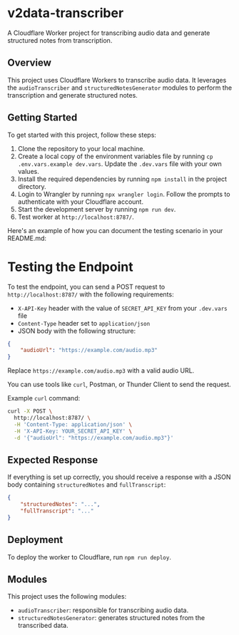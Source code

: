 # v2data-transcriber

A Cloudflare Worker project for transcribing audio data and generate structured notes from transcription.

## Overview

This project uses Cloudflare Workers to transcribe audio data. It leverages the `audioTranscriber` and `structuredNotesGenerator` modules to perform the transcription and generate structured notes.

## Getting Started

To get started with this project, follow these steps:

1. Clone the repository to your local machine.
2. Create a local copy of the environment variables file by running `cp .env.vars.example dev.vars`. Update the `.dev.vars` file with your own values.
3. Install the required dependencies by running `npm install` in the project directory.
4. Login to Wrangler by running `npx wrangler login`. Follow the prompts to authenticate with your Cloudflare account.
5. Start the development server by running `npm run dev`.
6. Test worker at `http://localhost:8787/`.

Here's an example of how you can document the testing scenario in your README.md:

# Testing the Endpoint

To test the endpoint, you can send a POST request to `http://localhost:8787/` with the following requirements:

- `X-API-Key` header with the value of `SECRET_API_KEY` from your `.dev.vars` file
- `Content-Type` header set to `application/json`
- JSON body with the following structure:

```json
{
	"audioUrl": "https://example.com/audio.mp3"
}
```

Replace `https://example.com/audio.mp3` with a valid audio URL.

You can use tools like `curl`, Postman, or Thunder Client to send the request.

Example `curl` command:

```bash
curl -X POST \
  http://localhost:8787/ \
  -H 'Content-Type: application/json' \
  -H 'X-API-Key: YOUR_SECRET_API_KEY' \
  -d '{"audioUrl": "https://example.com/audio.mp3"}'
```

## Expected Response

If everything is set up correctly, you should receive a response with a JSON body containing `structuredNotes` and `fullTranscript`:

```json
{
	"structuredNotes": "...",
	"fullTranscript": "..."
}
```

## Deployment

To deploy the worker to Cloudflare, run `npm run deploy`.

## Modules

This project uses the following modules:

- `audioTranscriber`: responsible for transcribing audio data.
- `structuredNotesGenerator`: generates structured notes from the transcribed data.
